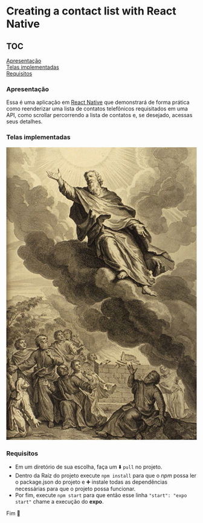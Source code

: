 # Creating a contact list with React Native

## TOC

[Apresentação](#apresentação)   
[Telas implementadas](#telas-implementadas)     
[Requisitos](#requisitos)

### Apresentação

Essa é uma aplicação em [React Native](https://reactnative.dev/docs/getting-started/) que demonstrará de forma prática como reenderizar uma lista de contatos telefônicos requisitados em uma API, como scrollar percorrendo a lista de contatos e, se desejado, acessas seus detalhes.

### Telas implementadas

![Prophet Enoch](https://github.com/carllosaguiar/enochian/blob/master/public/images/Enoch.jpg?raw=true)


### Requisitos
- Em um diretório de sua escolha, faça um :arrow_down: `pull` no projeto.
- Dentro da Raíz do projeto execute `npm install` para que o *npm* possa ler o package.json do projeto e :heavy_plus_sign: instale todas as dependências necessárias para que o projeto possa funcionar.
- Por fim, execute `npm start` para que então esse linha `"start": "expo start"` chame a execução do **expo**.

Fim :rocket: